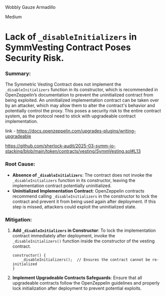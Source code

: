 Wobbly Gauze Armadillo

Medium

# Lack of `_disableInitializers` in SymmVesting Contract Poses Security Risk.


### Summary:
The Symmetric Vesting Contract does not implement the `_disableInitializers` function in its constructor, which is recommended in OpenZeppelin’s documentation to prevent the uninitialized contract from being exploited. An uninitialized implementation contract can be taken over by an attacker, which may allow them to alter the contract's behavior and potentially control the proxy. This poses a security risk to the entire contract system, as the protocol need to stick with upgradeable contract implementation.

link - https://docs.openzeppelin.com/upgrades-plugins/writing-upgradeable

https://github.com/sherlock-audit/2025-03-symm-io-stacking/blob/main/token/contracts/vesting/SymmVesting.sol#L13

### Root Cause:
- **Absence of `_disableInitializers`**: The contract does not invoke the `_disableInitializers` function in its constructor, leaving the implementation contract potentially uninitialized.
- **Uninitialized Implementation Contract**: OpenZeppelin contracts recommend calling `_disableInitializers` in the constructor to lock the contract and prevent it from being used again after deployment. If this step is missed, attackers could exploit the uninitialized state.

### Mitigation:
1. **Add `_disableInitializers` in Constructor**: To lock the implementation contract immediately after deployment, invoke the `_disableInitializers()` function inside the constructor of the vesting contract.
   ```solidity
   constructor() {
       _disableInitializers();  // Ensures the contract cannot be re-initialized
   }
   ```
   
2. **Implement Upgradeable Contracts Safeguards**: Ensure that all upgradeable contracts follow the OpenZeppelin guidelines and properly lock initialization after deployment to prevent potential exploits.
